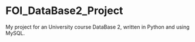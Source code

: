# FOI_DataBase2_Project
My project for an University course DataBase 2, written in Python and using MySQL.
